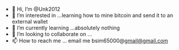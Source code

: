 - 👋 Hi, I’m @Unk2012
- 👀 I’m interested in ...learning how to mine bitcoin and send it to an external wallet 
- 🌱 I’m currently learning ...absolutely nothing 
- 💞️ I’m looking to collaborate on ...
- 📫 How to reach me ... email me bsim65000@gmail@gmail.com

<!---
Unk2012/Unk2012 is a ✨ special ✨ repository because its `README.md` (this file) appears on your GitHub profile.
You can click the Preview link to take a look at your changes.
--->
